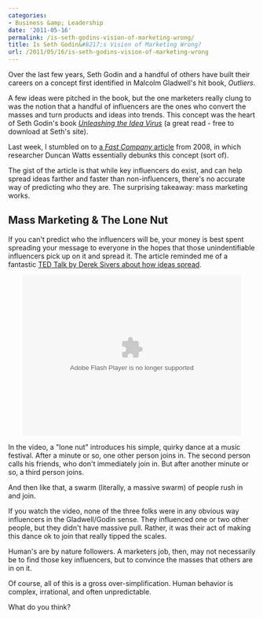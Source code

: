 ```yaml
---
categories:
- Business &amp; Leadership
date: '2011-05-16'
permalink: /is-seth-godins-vision-of-marketing-wrong/
title: Is Seth Godin&#8217;s Vision of Marketing Wrong?
url: /2011/05/16/is-seth-godins-vision-of-marketing-wrong
---
```


Over the last few years, Seth Godin and a handful of others have built their careers on a concept first identified in Malcolm Gladwell's hit book, <em>Outliers</em>.

A few ideas were pitched in the book, but the one marketers really clung to was the notion that a handful of influencers are the ones who convert the masses and turn products and ideas into trends. This concept was the heart of Seth Godin's book <em><a href="http://www.sethgodin.com/ideavirus/">Unleashing the Idea Virus</a></em> (a great read - free to download at Seth's site).

Last week, I stumbled on to <a href="http://www.fastcompany.com/magazine/122/is-the-tipping-point-toast.html">a <em>Fast Company</em> article</a> from 2008, in which researcher Duncan Watts essentially debunks this concept (sort of).

The gist of the article is that while key influencers do exist, and can help spread ideas farther and faster than non-influencers, there's no accurate way of predicting who they are. The surprising takeaway: mass marketing works.
<!--more-->
<h2>Mass Marketing & The Lone Nut</h2>

If you can't predict who the influencers will be, your money is best spent spreading your message to everyone in the hopes that those unindentifiable influencers pick up on it and spread it. The article reminded me of a fantastic <a href="http://www.ted.com/talks/derek_sivers_how_to_start_a_movement.html">TED Talk by Derek Sivers about how ideas spread</a>.

<p align="center"><object width="446" height="326"><param name="movie" value="http://video.ted.com/assets/player/swf/EmbedPlayer.swf"></param><param name="allowFullScreen" value="true" /><param name="allowScriptAccess" value="always"/><param name="wmode" value="transparent"></param><param name="bgColor" value="#ffffff"></param> <param name="flashvars" value="vu=http://video.ted.com/talks/dynamic/DerekSivers_2010U-medium.flv&su=http://images.ted.com/images/ted/tedindex/embed-posters/DerekSivers-2010U.embed_thumbnail.jpg&vw=432&vh=240&ap=0&ti=814&lang=&introDuration=15330&adDuration=4000&postAdDuration=830&adKeys=talk=derek_sivers_how_to_start_a_movement;year=2010;theme=the_creative_spark;event=The+Creative+Spark;tag=Business;tag=Entertainment;tag=dance;tag=leadership;tag=marketing;tag=video;&preAdTag=tconf.ted/embed;tile=1;sz=512x288;" /><embed src="http://video.ted.com/assets/player/swf/EmbedPlayer.swf" pluginspace="http://www.macromedia.com/go/getflashplayer" type="application/x-shockwave-flash" wmode="transparent" bgColor="#ffffff" width="446" height="326" allowFullScreen="true" allowScriptAccess="always" flashvars="vu=http://video.ted.com/talks/dynamic/DerekSivers_2010U-medium.flv&su=http://images.ted.com/images/ted/tedindex/embed-posters/DerekSivers-2010U.embed_thumbnail.jpg&vw=432&vh=240&ap=0&ti=814&lang=&introDuration=15330&adDuration=4000&postAdDuration=830&adKeys=talk=derek_sivers_how_to_start_a_movement;year=2010;theme=the_creative_spark;event=The+Creative+Spark;tag=Business;tag=Entertainment;tag=dance;tag=leadership;tag=marketing;tag=video;"></embed></object></p>

In the video, a "lone nut" introduces his simple, quirky dance at a music festival. After a minute or so, one other person joins in. The second person calls his friends, who don't immediately join in. But after another minute or so, a third person joins.

And then like that, a swarm (literally, a massive swarm) of people rush in and join.

If you watch the video, none of the three folks were in any obvious way influencers in the Gladwell/Godin sense. They influenced one or two other people, but they didn't have massive pull. Rather, it was their act of making this dance ok to join that really tipped the scales.

Human's are by nature followers. A marketers job, then, may not necessarily be to find those key influencers, but to convince the masses that others are in on it.

Of course, all of this is a gross over-simplification. Human behavior is complex, irrational, and often unpredictable.

What do you think?